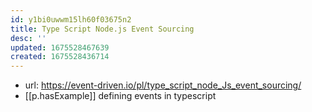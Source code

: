 ```yaml
---
id: y1bi0uwwm15lh60f03675n2
title: Type Script Node.js Event Sourcing
desc: ''
updated: 1675528467639
created: 1675528436714
---
```


- url: https://event-driven.io/pl/type_script_node_Js_event_sourcing/
- [[p.hasExample]]  defining events in typescript
